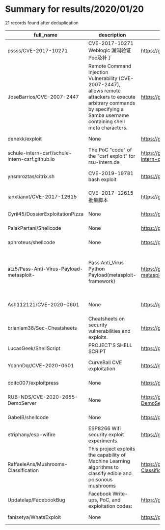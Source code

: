 
# Summary for results/2020/01/20
    
21 records found after deduplication

| full_name | description | html_url | matched_list | matched_count | pushed_at | size | stargazers_count | language | forks_count | vul_ids |
|-------------------------------------------------|--------------------------------------------------------------------------------------------------------------------------------------------------------------------------------|--------------------------------------------------------------------|-----------------------------------------------------------------------------|-----------------|---------------------------|--------|--------------------|------------|---------------|--------------------|
| pssss/CVE-2017-10271 | CVE-2017-10271 Weblogic 漏洞验证Poc及补丁 | https://github.com/pssss/CVE-2017-10271 | ['cve poc', 'cve-2'] | 2 | 2020-01-20 06:37:56+00:00 | 7 | 4 | Python | 4 | ['CVE-2017-10271'] |
| JoseBarrios/CVE-2007-2447 | Remote Command Injection Vulnerability (CVE-2007-2447), allows remote attackers to execute arbitrary commands by specifying a Samba username containing shell meta characters. | https://github.com/JoseBarrios/CVE-2007-2447 | ['command injection', 'cve-2'] | 2 | 2020-01-20 02:30:37+00:00 | 1 | 0 | nan | 0 | ['CVE-2007-2447'] |
| denekk/exploit | None | https://github.com/denekk/exploit | ['exploit'] | 1 | 2020-01-20 18:45:13+00:00 | 2 | 0 | Shell | 0 | [] |
| schule-intern-csrf/schule-intern-csrf.github.io | The PoC "code" of the "csrf exploit" for rsu-intern.de | https://github.com/schule-intern-csrf/schule-intern-csrf.github.io | ['exploit'] | 1 | 2020-01-20 18:30:48+00:00 | 1 | 0 | HTML | 0 | [] |
| ynsmroztas/citrix.sh | CVE-2019-19781 bash exploit | https://github.com/ynsmroztas/citrix.sh | ['exploit'] | 1 | 2020-01-20 15:40:09+00:00 | 196 | 0 | Shell | 0 | ['CVE-2019-19781'] |
| ianxtianxt/CVE-2017-12615 | CVE-2017-12615 批量脚本 | https://github.com/ianxtianxt/CVE-2017-12615 | ['cve-2'] | 1 | 2020-01-20 15:47:52+00:00 | 33 | 1 | | 3 | ['CVE-2017-12615'] |
| Cyril45/DossierExploitationPizza | None | https://github.com/Cyril45/DossierExploitationPizza | ['exploit'] | 1 | 2020-01-20 13:59:25+00:00 | 110 | 0 | | 0 | [] |
| PalakPartani/Shellcode | None | https://github.com/PalakPartani/Shellcode | ['shellcode'] | 1 | 2020-01-20 09:42:31+00:00 | 0 | 0 | | 0 | [] |
| aphroteus/shellcode | None | https://github.com/aphroteus/shellcode | ['shellcode'] | 1 | 2020-01-20 07:54:14+00:00 | 5 | 0 | Assembly | 0 | [] |
| atz5/Pass-Anti-Virus-Payload-metasploit- | Pass Anti_Virus Python Payload(metasploit-framework) | https://github.com/atz5/Pass-Anti-Virus-Payload-metasploit- | ['metasploit module OR metasploit payload', 'metasploit module OR payload'] | 2 | 2020-01-20 08:11:02+00:00 | 4 | 0 | Python | 0 | [] |
| Ash112121/CVE-2020-0601 | None | https://github.com/Ash112121/CVE-2020-0601 | ['cve-2'] | 1 | 2020-01-20 02:05:20+00:00 | 1 | 0 | Ruby | 0 | ['CVE-2020-0601'] |
| brianlam38/Sec-Cheatsheets | Cheatsheets on security vulnerabilities and exploits. | https://github.com/brianlam38/Sec-Cheatsheets | ['exploit'] | 1 | 2020-01-20 22:07:07+00:00 | 9494 | 24 | Python | 8 | [] |
| LucasGeek/ShellScript | PROJECT'S SHELL SCRIPT | https://github.com/LucasGeek/ShellScript | ['shellcode'] | 1 | 2020-01-20 03:10:30+00:00 | 3 | 0 | Shell | 0 | [] |
| YoannDqr/CVE-2020-0601 | CurveBall CVE exploitation | https://github.com/YoannDqr/CVE-2020-0601 | ['cve-2', 'exploit'] | 2 | 2020-01-20 10:52:57+00:00 | 14 | 2 | Ruby | 0 | ['CVE-2020-0601'] |
| doitc007/exploitpress | None | https://github.com/doitc007/exploitpress | ['exploit'] | 1 | 2020-01-20 09:15:27+00:00 | 1723 | 0 | | 0 | [] |
| RUB-NDS/CVE-2020-2655-DemoServer | None | https://github.com/RUB-NDS/CVE-2020-2655-DemoServer | ['cve-2'] | 1 | 2020-01-20 10:45:47+00:00 | 48 | 5 | Java | 1 | ['CVE-2020-2655'] |
| GabeIB/shellcode | None | https://github.com/GabeIB/shellcode | ['shellcode'] | 1 | 2020-01-20 18:07:41+00:00 | 4 | 1 | C | 0 | [] |
| etriphany/esp-wifire | ESP8266 Wifi security exploit experiments | https://github.com/etriphany/esp-wifire | ['exploit'] | 1 | 2020-01-20 02:19:06+00:00 | 146 | 0 | C | 0 | [] |
| RaffaeleAns/Mushrooms-Classification | This project exploits the capability of Machine Learning algorithms to classify edible and poisonous mushrooms | https://github.com/RaffaeleAns/Mushrooms-Classification | ['exploit'] | 1 | 2020-01-20 19:27:52+00:00 | 1450 | 0 | | 0 | [] |
| Updatelap/FacebookBug | Facebook Write-ups, PoC, and exploitation codes: | https://github.com/Updatelap/FacebookBug | ['exploit'] | 1 | 2020-01-20 16:44:30+00:00 | 16 | 29 | | 3 | [] |
| fanisetya/WhatsExploit | None | https://github.com/fanisetya/WhatsExploit | ['exploit'] | 1 | 2020-01-20 22:51:01+00:00 | 0 | 0 | | 0 | [] |
